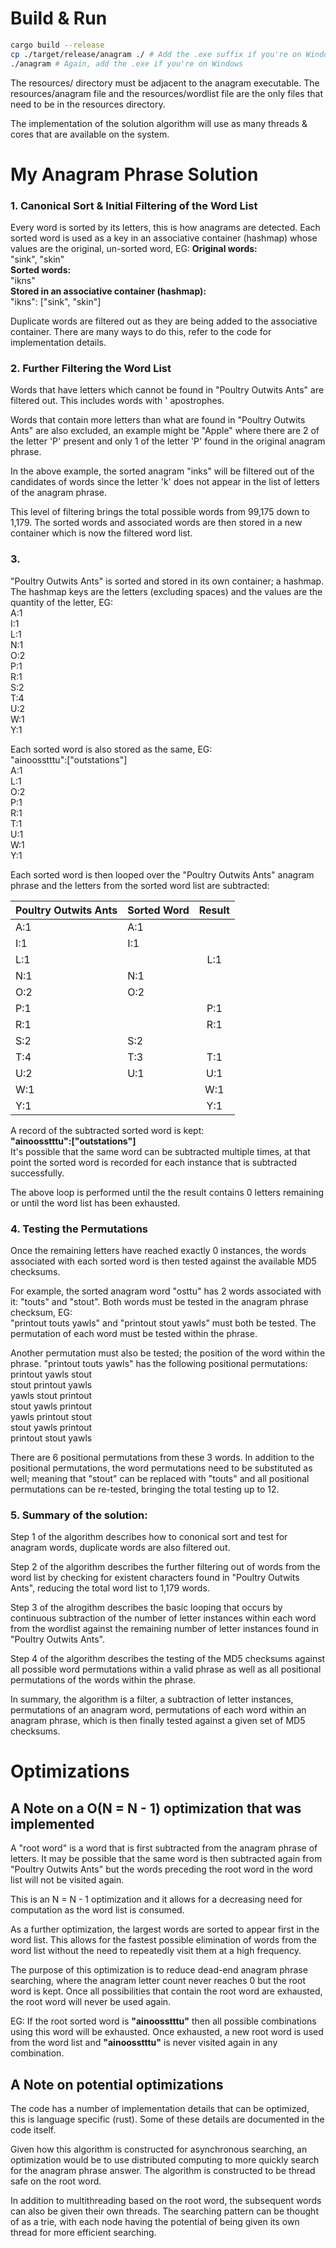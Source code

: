 # Build & Run
```bash
cargo build --release
cp ./target/release/anagram ./ # Add the .exe suffix if you're on Windows
./anagram # Again, add the .exe if you're on Windows
```
The resources/ directory must be adjacent to the anagram executable. The resources/anagram file and the resources/wordlist file are the only files that need to be in the resources directory.

The implementation of the solution algorithm will use as many threads & cores that are available on the system.

# My Anagram Phrase Solution

### 1. Canonical Sort & Initial Filtering of the Word List
Every word is sorted by its letters, this is how anagrams are detected. Each sorted word is used as a key in an associative container (hashmap) whose values are the original, un-sorted word, EG:
**Original words:**  
"sink", "skin"  
**Sorted words:**  
"ikns"  
**Stored in an associative container (hashmap):**  
"ikns": ["sink", "skin"]

Duplicate words are filtered out as they are being added to the associative container. There are many ways to do this, refer to the code for implementation details.

### 2. Further Filtering the Word List
Words that have letters which cannot be found in "Poultry Outwits Ants" are filtered out. This includes words with ' apostrophes.

Words that contain more letters than what are found in "Poultry Outwits Ants" are also excluded, an example might be "Apple" where there are 2 of the letter 'P' present and only 1 of the letter 'P' found in the original anagram phrase.

In the above example, the sorted anagram "inks" will be filtered out of the candidates of words since the letter 'k' does not appear in the list of letters of the anagram phrase.

This level of filtering brings the total possible words from 99,175 down to 1,179. The sorted words and associated words are then stored in a new container which is now the filtered word list.

### 3. 
"Poultry Outwits Ants" is sorted and stored in its own container; a hashmap. The hashmap keys are the letters (excluding spaces) and the values are the quantity of the letter, EG:  
A:1  
I:1  
L:1  
N:1  
O:2  
P:1  
R:1  
S:2  
T:4  
U:2  
W:1  
Y:1  

Each sorted word is also stored as the same, EG:  
"ainoosstttu":["outstations"]  
A:1  
L:1  
O:2  
P:1  
R:1  
T:1  
U:1  
W:1  
Y:1  

Each sorted word is then looped over the "Poultry Outwits Ants" anagram phrase and the letters from the sorted word list are subtracted:

| Poultry Outwits Ants | Sorted Word | Result      |
|:---------------------|:------------|:-----------:|
|         A:1          |    A:1      |             |  
|         I:1          |    I:1      |             |  
|         L:1          |             |   L:1       |  
|         N:1          |    N:1      |             |  
|         O:2          |    O:2      |             |  
|         P:1          |             |   P:1       |  
|         R:1          |             |   R:1       |  
|         S:2          |    S:2      |             |  
|         T:4          |    T:3      |   T:1       |  
|         U:2          |    U:1      |   U:1       |  
|         W:1          |             |   W:1       |  
|         Y:1          |             |   Y:1       |

A record of the subtracted sorted word is kept:  
**"ainoosstttu":["outstations"]**  
It's possible that the same word can be subtracted multiple times, at that point the sorted word is recorded for each instance that is subtracted successfully.

The above loop is performed until the the result contains 0 letters remaining or until the word list has been exhausted.

### 4. Testing the Permutations
Once the remaining letters have reached exactly 0 instances, the words associated with each sorted word is then tested against the available MD5 checksums.

For example, the sorted anagram word "osttu" has 2 words associated with it: "touts" and "stout". Both words must be tested in the anagram phrase checksum, EG:  
"printout touts yawls" and "printout stout yawls" must both be tested. The permutation of each word must be tested within the phrase.

Another permutation must also be tested; the position of the word within the phrase. "printout touts yawls" has the following positional permutations:  
printout yawls stout  
stout printout yawls  
yawls stout printout  
stout yawls printout  
yawls printout stout  
stout yawls printout  
printout stout yawls  

There are 6 positional permutations from these 3 words. In addition to the positional permutations, the word permutations need to be substituted as well; meaning that "stout" can be replaced with "touts" and all positional permutations can be re-tested, bringing the total testing up to 12.

### 5. Summary of the solution:
Step 1 of the algorithm describes how to cononical sort and test for anagram words, duplicate words are also filtered out.

Step 2 of the algorithm describes the further filtering out of words from the word list by checking for existent characters found in "Poultry Outwits Ants", reducing the total word list to 1,179 words.

Step 3 of the alrogithm describes the basic looping that occurs by continuous subtraction of the number of letter instances within each word from the wordlist against the remaining number of letter instances found in "Poultry Outwits Ants".

Step 4 of the algorithm describes the testing of the MD5 checksums against all possible word permutations within a valid phrase as well as all positional permutations of the words within the phrase.

In summary, the algorithm is a filter, a subtraction of letter instances, permutations of an anagram word, permutations of each word within an anagram phrase, which is then finally tested against a given set of MD5 checksums.

# Optimizations

## A Note on a O(N = N - 1) optimization that was implemented
A "root word" is a word that is first subtracted from the anagram phrase of letters. It may be possible that the same word is then subtracted again from "Poultry Outwits Ants" but the words preceding the root word in the word list will not be visited again.

This is an N = N - 1 optimization and it allows for a decreasing need for computation as the word list is consumed.

As a further optimization, the largest words are sorted to appear first in the word list. This allows for the fastest possible elimination of words from the word list without the need to repeatedly visit them at a high frequency.

The purpose of this optimization is to reduce dead-end anagram phrase searching, where the anagram letter count never reaches 0 but the root word is kept. Once all possibilities that contain the root word are exhausted, the root word will never be used again.

EG:
If the root sorted word is **"ainoosstttu"** then all possible combinations using this word will be exhausted. Once exhausted, a new root word is used from the word list and **"ainoosstttu"** is never visited again in any combination.

## A Note on potential optimizations
The code has a number of implementation details that can be optimized, this is language specific (rust). Some of these details are documented in the code itself.

Given how this algorithm is constructed for asynchronous searching, an optimization would be to use distributed computing to more quickly search for the anagram phrase answer. The algorithm is constructed to be thread safe on the root word.

In addition to multithreading based on the root word, the subsequent words can also be given their own threads. The searching pattern can be thought of as a trie, with each node having the potential of being given its own thread for more efficient searching.